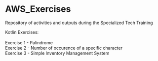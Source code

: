 # AWS_Exercises
Repository of activities and outputs during the Specialized Tech Training


Kotlin Exercises: <br><br>
Exercise 1 - Palindrome <br>
Exercise 2 - Number of occurence of a specific character <br>
Exercise 3 - Simple Inventory Management System <br>
